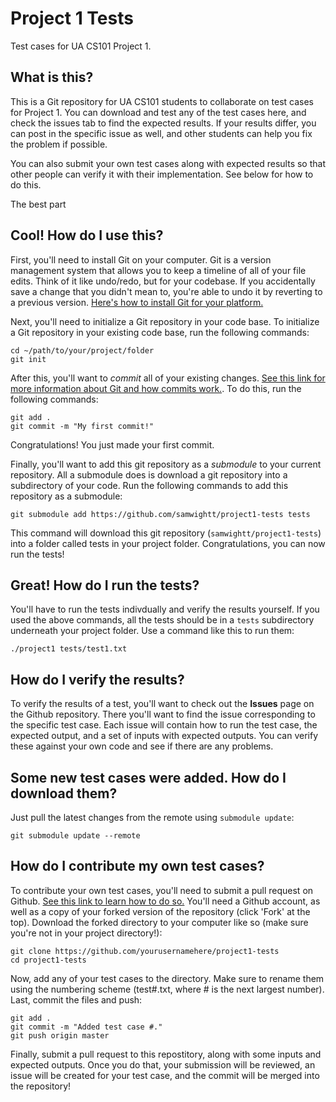 # Project 1 Tests
Test cases for UA CS101 Project 1.

## What is this? 

This is a Git repository for UA CS101 students to collaborate on test cases for Project 1. You can download and test any of the test cases here, and check the issues tab to find the expected results. If your results differ, you can post in the specific issue as well, and other students can help you fix the problem if possible. 

You can also submit your own test cases along with expected results so that other people can verify it with their implementation. See below for how to do this.

The best part 

## Cool! How do I use this?

First, you'll need to install Git on your computer. Git is a version management system that allows you to keep a timeline of all of your file edits. Think of it like undo/redo, but for your codebase. If you accidentally save a change that you didn't mean to, you're able to undo it by reverting to a previous version. [Here's how to install Git for your platform.](https://git-scm.com/book/en/v2/Getting-Started-Installing-Git)

Next, you'll need to initialize a Git repository in your code base. To initialize a Git repository in your existing code base, run the following commands:

    cd ~/path/to/your/project/folder
    git init

After this, you'll want to *commit* all of your existing changes. [See this link for more information about Git and how commits work.](https://medium.freecodecamp.org/what-is-git-and-how-to-use-it-c341b049ae61). To do this, run the following commands:

    git add .
    git commit -m "My first commit!"
    
Congratulations! You just made your first commit. 

Finally, you'll want to add this git repository as a *submodule* to your current repository. All a submodule does is download a git repository into a subdirectory of your code. Run the following commands to add this repository as a submodule:

    git submodule add https://github.com/samwightt/project1-tests tests

This command will download this git repository (`samwightt/project1-tests`) into a folder called tests in your project folder. Congratulations, you can now run the tests!

## Great! How do I run the tests?

You'll have to run the tests indivdually and verify the results yourself. If you used the above commands, all the tests should be in a `tests` subdirectory underneath your project folder. Use a command like this to run them:

    ./project1 tests/test1.txt

## How do I verify the results?

To verify the results of a test, you'll want to check out the **Issues** page on the Github repository. There you'll want to find the issue corresponding to the specific test case. Each issue will contain how to run the test case, the expected output, and a set of inputs with expected outputs. You can verify these against your own code and see if there are any problems.

## Some new test cases were added. How do I download them?

Just pull the latest changes from the remote using `submodule update`:

    git submodule update --remote

## How do I contribute my own test cases?

To contribute your own test cases, you'll need to submit a pull request on Github. [See this link to learn how to do so.](http://oss-watch.ac.uk/resources/pullrequest) You'll need a Github account, as well as a copy of your forked version of the repository (click 'Fork' at the top). Download the forked directory to your computer like so (make sure you're not in your project directory!):

    git clone https://github.com/yourusernamehere/project1-tests
    cd project1-tests

Now, add any of your test cases to the directory. Make sure to rename them using the numbering scheme (test#.txt, where # is the next largest number). Last, commit the files and push:

    git add .
    git commit -m "Added test case #."
    git push origin master

Finally, submit a pull request to this repostitory, along with some inputs and expected outputs. Once you do that, your submission will be reviewed, an issue will be created for your test case, and the commit will be merged into the repository!
